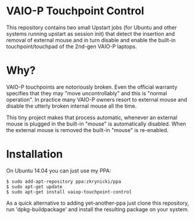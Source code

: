 VAIO-P Touchpoint Control
=========================

This repository contains two small Upstart jobs (for Ubuntu and other systems
running upstart as session init) that detect the insertion and removal of
external mouse and in turn disable and enable the built-in touchpoint/touchpad
of the 2nd-gen VAIO-P laptops.

Why?
====

VAIO-P touchpoints are notoriously broken. Even the official warranty specifies
that they may "move uncontrollably" and this is "normal operation". In practice
many VAIO-P owners resort to external mouse and disable the utterly broken
internal mouse all the time.

This tiny project makes that process automatic, whenever an external mouse is
plugged in the built-in "mouse" is automatically disabled. When the external
mouse is removed the built-in "mouse" is re-enabled.

Installation
============ 

On Ubuntu 14.04 you can just use my PPA:

```
$ sudo add-apt-repository ppa:zkrynicki/ppa
$ sudo apt-get update
$ sudo apt-get install vaiop-touchpoint-control
```

As a quick alternative to adding yet-another-ppa just clone this repository,
run 'dpkg-buildpackage' and install the resulting package on your system.
